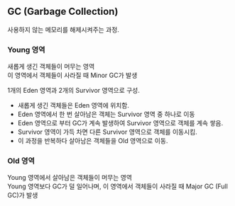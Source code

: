 ## GC (Garbage Collection)
사용하지 않는 메모리를 해제시켜주는 과정.

### Young 영역
새롭게 생긴 객체들이 머무는 영역 <br/>
이 영역에서 객체들이 사라질 때 Minor GC가 발생 <br/>

1개의 Eden 영역과 2개의 Survivor 영역으로 구성.

* 새롭게 생긴 객체들은 Eden 영역에 위치함.
* Eden 영역에서 한 번 살아남은 객체는 Survivor 영역 중 하나로 이동
* Eden 영역으로 부터 GC가 계속 발생하여 Survivor 영역으로 객체를 계속 쌓음.
* Survivor 영역이 가득 차면 다른 Survivor 영역으로 객체를 이동시킴.
* 이 과정을 반복하다 살아남은 객체들을 Old 영역으로 이동.

### Old 영역
Young 영역에서 살아남은 객체들이 머무는 영역 <br/>
Young 영역보다 GC가 덜 일어나며, 이 영역에서 객체들이 사라질 때 Major GC (Full GC)가 발생


